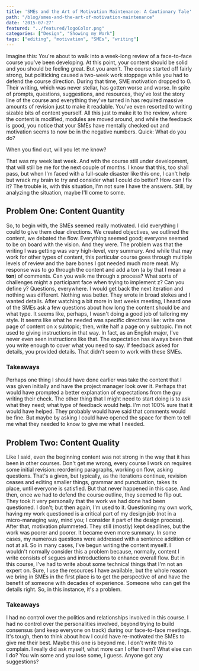 ```yaml
---
title: 'SMEs and the Art of Motivation Maintenance: A Cautionary Tale'
path: "/blog/smes-and-the-art-of-motivation-maintenance"
date: '2015-07-27'
featured: "../featured/logoColor.png"
categories: ["Design", "Showing my Work"]
tags: ["editing", "motivation", "SMEs", "writing"]
---
```


Imagine this: You're about to walk into a week-long review of a face-to-face course you've been developing. At this point, your content should be solid and you should be feeling great. But you aren't. The course started off fairly strong, but politicking caused a two-week work stoppage while you had to defend the course direction. During that time, SME motivation dropped to 0\. Their writing, which was never stellar, has gotten worse and worse. In spite of prompts, questions, suggestions, and resources, they've lost the story line of the course and everything they've turned in has required massive amounts of revision just to make it readable. You've even resorted to writing sizable bits of content yourself. All this just to make it to the review, where the content is modified, modules are moved around, and while the feedback is good, you notice that your SMEs have mentally checked out and motivation seems to now be in the negative numbers. Quick: What do you do?

When you find out, will you let me know?

That was my week last week. And with the course still under development, that will still be me for the next couple of months. I know that this, too shall pass, but when I'm faced with a full-scale disaster like this one, I can't help but wrack my brain to try and consider what I could do better? How can I fix it? The trouble is, with this situation, I'm not sure I have the answers. Still, by analyzing the situation, maybe I'll come to some.

## Problem One: Content Quantity

So, to begin with, the SMEs seemed really motivated. I did everything I could to give them clear directions. We created objectives, we outlined the content, we debated the flow. Everything seemed good; everyone seemed to be on board with the vision. And they were. The problem was that the writing I was getting was very high-level, very summary. And while that may work for other types of content, this particular course goes through multiple levels of review and the bare bones I got needed much more meat. My response was to go through the content and add a ton (a by that I mean a **ton**) of comments. Can you walk me through x process? What sorts of challenges might a participant face when trying to implement z? Can you define y? Questions, everywhere. I would get back the next iteration and nothing was different. Nothing was better. They wrote in broad stokes and I wanted details. After watching a bit more in last weeks meeting, I heard one of the SMEs ask a few questions about how long the content should be and what type. It seems like, perhaps, I wasn't doing a good job of tailoring my style. It seems like what he needed was specific directions like: write one page of content on x subtopic; then, write half a page on y subtopic. I'm not used to giving instructions in that way. In fact, as an English major, I've never even seen instructions like that. The expectation has always been that you write enough to cover what you need to say. If feedback asked for details, you provided details. That didn't seem to work with these SMEs.

### Takeaways

Perhaps one thing I should have done earlier was take the content that I was given initially and have the project manager look over it. Perhaps that would have prompted a better explanation of expectations from the guy writing their check. The other thing that I might need to start doing is to ask what they need; what type of feedback would help. I'm not 100% sure that it would have helped. They probably would have said that comments would be fine. But maybe by asking I could have opened the space for them to tell me what they needed to know to give me what I needed.

## Problem Two: Content Quality

Like I said, even the beginning content was not strong in the way that it has been in other courses. Don't get me wrong, every course I work on requires some initial revision: reordering paragraphs, working on flow, asking questions. That's a given, but typically, as the iterations continue, revision ceases and editing smaller things, grammar and punctuation, takes its place, until everyone is satisfied. But that never happened in this case. And then, once we had to defend the course outline, they seemed to flip out. They took it very personally that the work we had done had been questioned. I don't; but then again, I'm used to it. Questioning my own work, having my work questioned is a critical part of my design job (not in a micro-managing way, mind you; I consider it part of the design process). After that, motivation plummeted. They still (mostly) kept deadlines, but the work was poorer and poorer. It became even more summary. In some cases, my numerous questions were addressed with a sentence addition or not at all. So in many cases, I've begun writing the content myself. I wouldn't normally consider this a problem because, normally, content I write consists of segues and introductions to enhance overall flow. But in this course, I've had to write about some technical things that I'm not an expert on. Sure, I use the resources I have available, but the whole reason we bring in SMEs in the first place is to get the perspective of and have the benefit of someone with decades of experience. Someone who can get the details right. So, in this instance, it's a problem.

### Takeaways

I had no control over the politics and relationships involved in this course. I had no control over the personalities involved, beyond trying to build consensus (and keep everyone on track) during our face-to-face meetings. It's tough, then to think about how I could have re-motivated the SMEs to give me their best. Maybe this one is beyond me. I don't write this to complain. I really did ask myself, what more can I offer them? What else can I do? You win some and you lose some, I guess. Anyone got any suggestions?
